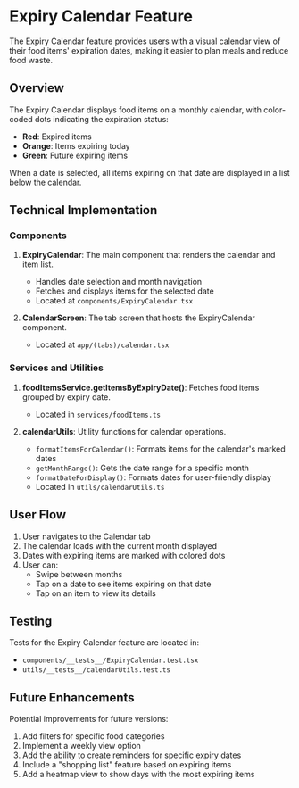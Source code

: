 # Expiry Calendar Feature

The Expiry Calendar feature provides users with a visual calendar view of their food items' expiration dates, making it easier to plan meals and reduce food waste.

## Overview

The Expiry Calendar displays food items on a monthly calendar, with color-coded dots indicating the expiration status:

- **Red**: Expired items
- **Orange**: Items expiring today
- **Green**: Future expiring items

When a date is selected, all items expiring on that date are displayed in a list below the calendar.

## Technical Implementation

### Components

1. **ExpiryCalendar**: The main component that renders the calendar and item list.

   - Handles date selection and month navigation
   - Fetches and displays items for the selected date
   - Located at `components/ExpiryCalendar.tsx`

2. **CalendarScreen**: The tab screen that hosts the ExpiryCalendar component.
   - Located at `app/(tabs)/calendar.tsx`

### Services and Utilities

1. **foodItemsService.getItemsByExpiryDate()**: Fetches food items grouped by expiry date.

   - Located in `services/foodItems.ts`

2. **calendarUtils**: Utility functions for calendar operations.
   - `formatItemsForCalendar()`: Formats items for the calendar's marked dates
   - `getMonthRange()`: Gets the date range for a specific month
   - `formatDateForDisplay()`: Formats dates for user-friendly display
   - Located in `utils/calendarUtils.ts`

## User Flow

1. User navigates to the Calendar tab
2. The calendar loads with the current month displayed
3. Dates with expiring items are marked with colored dots
4. User can:
   - Swipe between months
   - Tap on a date to see items expiring on that date
   - Tap on an item to view its details

## Testing

Tests for the Expiry Calendar feature are located in:

- `components/__tests__/ExpiryCalendar.test.tsx`
- `utils/__tests__/calendarUtils.test.ts`

## Future Enhancements

Potential improvements for future versions:

1. Add filters for specific food categories
2. Implement a weekly view option
3. Add the ability to create reminders for specific expiry dates
4. Include a "shopping list" feature based on expiring items
5. Add a heatmap view to show days with the most expiring items
